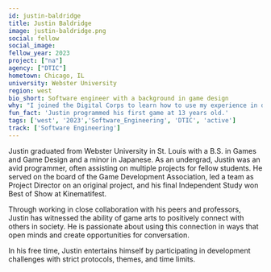 ```yaml
---
id: justin-baldridge
title: Justin Baldridge
image: justin-baldridge.png
social: fellow
social_image:
fellow_year: 2023
project: ["na"]
agency: ["DTIC"]
hometown: Chicago, IL
university: Webster University
region: west
bio_short: Software engineer with a background in game design
why: "I joined the Digital Corps to learn how to use my experience in design and development to make the world a better place."
fun_fact: 'Justin programmed his first game at 13 years old.'
tags: ['west', '2023','Software_Engineering', 'DTIC', 'active']
track: ['Software Engineering']
---
```


Justin graduated from Webster University in St. Louis with a B.S. in Games and Game Design and a minor in Japanese. As an undergrad, Justin was an avid programmer, often assisting on multiple projects for fellow students. He served on the board of the Game Development Association, led a team as Project Director on an original project, and his final Independent Study won Best of Show at Kinematifest.

Through working in close collaboration with his peers and professors, Justin has witnessed the ability of game arts to positively connect with others in society. He is passionate about using this connection in ways that open minds and create opportunities for conversation.

In his free time, Justin entertains himself by participating in development challenges with strict protocols, themes, and time limits.
